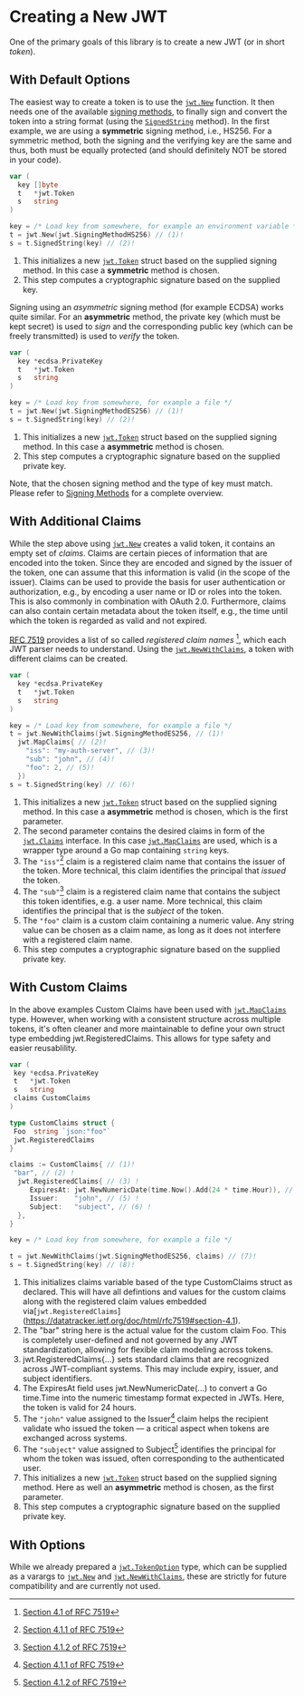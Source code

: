 # Creating a New JWT

One of the primary goals of this library is to create a new JWT (or in short
*token*).

## With Default Options

 The easiest way to create a token is to use the
[`jwt.New`](https://pkg.go.dev/github.com/golang-jwt/jwt/v5#New) function. It
then needs one of the available [signing methods](./signing_methods.md), to
finally sign and convert the token into a string format (using the
[`SignedString`](https://pkg.go.dev/github.com/golang-jwt/jwt/v5#Token.SignedString)
method). In the first example, we are using a **symmetric** signing method, i.e.,
HS256. For a symmetric method, both the signing and the verifying key are the
same and thus, both must be equally protected (and should definitely NOT be
stored in your code).

```go
var (
  key []byte
  t   *jwt.Token
  s   string
)

key = /* Load key from somewhere, for example an environment variable */
t = jwt.New(jwt.SigningMethodHS256) // (1)!
s = t.SignedString(key) // (2)!
```

1. This initializes a new
   [`jwt.Token`](https://pkg.go.dev/github.com/golang-jwt/jwt/v5#Token) struct
   based on the supplied signing method. In this case a **symmetric** method is
   chosen.
2. This step computes a cryptographic signature based on the supplied key. 

Signing using an *asymmetric* signing method (for example ECDSA) works quite
similar. For an **asymmetric** method, the private key (which must be kept
secret) is used to *sign* and the corresponding public key (which can be freely
transmitted) is used to *verify* the token.

```go
var (
  key *ecdsa.PrivateKey
  t   *jwt.Token
  s   string
)

key = /* Load key from somewhere, for example a file */
t = jwt.New(jwt.SigningMethodES256) // (1)!
s = t.SignedString(key) // (2)!
```

1. This initializes a new [`jwt.Token`](https://pkg.go.dev/github.com/golang-jwt/jwt/v5#Token) struct based on the supplied signing method. In this case a **asymmetric** method is chosen.
2. This step computes a cryptographic signature based on the supplied private
   key.

Note, that the chosen signing method and the type of key must match. Please refer to [Signing Methods](./signing_methods.md) for a complete overview.


## With Additional Claims

While the step above using [`jwt.New`](https://pkg.go.dev/github.com/golang-jwt/jwt/v5#New) creates a valid token, it contains an empty set of *claims*. Claims are certain pieces of information that are encoded into the token. Since they are encoded and signed by the issuer of the token, one can assume that this information is valid (in the scope of the issuer). Claims can be used to provide the basis for user authentication or authorization, e.g., by encoding a user name or ID or roles into the token. This is also commonly in combination with OAuth 2.0. Furthermore, claims can also contain certain metadata about the token itself, e.g., the time until which the token is regarded as valid and not expired.

[RFC 7519](https://datatracker.ietf.org/doc/html/rfc7519) provides a list of so called *registered claim names* [^claims], which each JWT parser needs to understand. Using the [`jwt.NewWithClaims`](https://pkg.go.dev/github.com/golang-jwt/jwt/v5#NewWithClaims), a token with different claims can be created.

```go
var (
  key *ecdsa.PrivateKey
  t   *jwt.Token
  s   string
)

key = /* Load key from somewhere, for example a file */
t = jwt.NewWithClaims(jwt.SigningMethodES256, // (1)!
  jwt.MapClaims{ // (2)!
    "iss": "my-auth-server", // (3)!
    "sub": "john", // (4)!
    "foo": 2, // (5)!
  })
s = t.SignedString(key) // (6)!
```

1. This initializes a new [`jwt.Token`](https://pkg.go.dev/github.com/golang-jwt/jwt/v5#Token) struct based on the supplied signing method. In this case a **asymmetric** method is chosen, which is the first parameter.
2. The second parameter contains the desired claims in form of the [`jwt.Claims`](https://pkg.go.dev/github.com/golang-jwt/jwt/v5#Claims) interface. In this case [`jwt.MapClaims`](https://pkg.go.dev/github.com/golang-jwt/jwt/v5#MapClaims) are used, which is a wrapper type around a Go map containing `string` keys.
3. The `"iss"`[^iss] claim is a registered claim name that contains the issuer of the token. More technical, this claim identifies the principal that *issued* the token.
4. The `"sub"`[^sub] claim is a registered claim name that contains the subject this token identifies, e.g. a user name. More technical, this claim identifies the principal that is the *subject* of the token.
5. The `"foo"` claim is a custom claim containing a numeric value. Any string value can be chosen as a claim name, as long as it does not interfere with a registered claim name.
6. This step computes a cryptographic signature based on the supplied private
   key.

[^claims]: [Section 4.1 of RFC 7519](https://datatracker.ietf.org/doc/html/rfc7519#section-4.1)
[^iss]: [Section 4.1.1 of RFC 7519](https://datatracker.ietf.org/doc/html/rfc7519#section-4.1.1)
[^sub]: [Section 4.1.2 of RFC 7519](https://datatracker.ietf.org/doc/html/rfc7519#section-4.1.2)

## With Custom Claims

In the above examples Custom Claims have been used with [`jwt.MapClaims`](https://pkg.go.dev/github.com/golang-jwt/jwt/v5#MapClaims) type. However, when working with a consistent structure across multiple tokens, it's often cleaner and more maintainable to define your own struct type embedding jwt.RegisteredClaims. This allows for type safety and easier reusablility.

```go
var (
 key *ecdsa.PrivateKey
 t   *jwt.Token
 s   string
 claims CustomClaims
)

type CustomClaims struct {
 Foo  string `json:"foo"`
 jwt.RegisteredClaims
}

claims := CustomClaims{ // (1)!
 "bar", // (2) !
  jwt.RegisteredClaims{ // (3) !
	 ExpiresAt: jwt.NewNumericDate(time.Now().Add(24 * time.Hour)), // (4) !
	 Issuer:    "john", // (5) !
	 Subject:   "subject", // (6) !
  },
}

key = /* Load key from somewhere, for example a file */

t = jwt.NewWithClaims(jwt.SigningMethodES256, claims) // (7)!
s = t.SignedString(key) // (8)!
```
1. This initializes claims variable based of the type CustomClaims struct as declared. This will have all defintions and values for the custom claims along with the registered claim values embedded via[`jwt.RegisteredClaims`] (https://datatracker.ietf.org/doc/html/rfc7519#section-4.1).
2. The "bar" string here is the actual value for the custom claim Foo. This is completely user-defined and not governed by any JWT standardization, allowing for flexible claim modeling across tokens.
3. jwt.RegisteredClaims{...} sets standard claims that are recognized across JWT-compliant systems. This may include expiry, issuer, and subject identifiers.
4. The ExpiresAt field uses jwt.NewNumericDate(...) to convert a Go time.Time into the numeric timestamp format expected in JWTs. Here, the token is valid for 24 hours.
5. The `"john"` value assigned to the Issuer[^iss] claim helps the recipient validate who issued the token — a critical aspect when tokens are exchanged across systems.
6. The `"subject"` value assigned to Subject[^sub] identifies the principal for whom the token was issued, often corresponding to the authenticated user.
7. This initializes a new [`jwt.Token`](https://pkg.go.dev/github.com/golang-jwt/jwt/v5#Token) struct based on the supplied signing method. Here as well an **asymmetric** method is chosen, as the first parameter.
8. This step computes a cryptographic signature based on the supplied private key.

## With Options

While we already prepared a
[`jwt.TokenOption`](https://pkg.go.dev/github.com/golang-jwt/jwt/v5#TokenOption)
type, which can be supplied as a varargs to
[`jwt.New`](https://pkg.go.dev/github.com/golang-jwt/jwt/v5#New) and
[`jwt.NewWithClaims`](https://pkg.go.dev/github.com/golang-jwt/jwt/v5#NewWithClaims),
these are strictly for future compatibility and are currently not used.